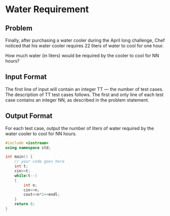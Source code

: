 # Water Requirement
## Problem
Finally, after purchasing a water cooler during the April long challenge, Chef noticed that his water cooler requires 22 liters of water to cool for one hour.

How much water (in liters) would be required by the cooler to cool for NN hours?

## Input Format
The first line of input will contain an integer TT — the number of test cases. The description of TT test cases follows.
The first and only line of each test case contains an integer NN, as described in the problem statement.
## Output Format
For each test case, output the number of liters of water required by the water cooler to cool for NN hours.
```cpp
#include <iostream>
using namespace std;

int main() {
	// your code goes here
	int t;
	cin>>t;
	while(t--)
	{
	    int n;
	    cin>>n;
	    cout<<n*2<<endl;
	}
	return 0;
}
```